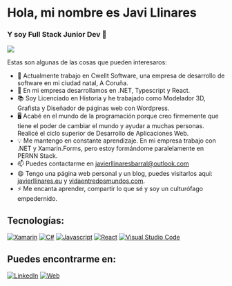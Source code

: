 # Hola, mi nombre es Javi Llinares
### Y soy Full Stack Junior Dev 👋

[![](https://i.imgur.com/EiGOgx4.jpg)](https://i.imgur.com/EiGOgx4.jpg)

Estas son algunas de las cosas que pueden interesaros:

- 🔭 Actualmente trabajo en Cwellt Software, una empresa de desarrollo de software en mi ciudad natal, A Coruña.
- 🌱 En mi empresa desarrollamos en .NET, Typescript y React.
- 📚 Soy Licenciado en Historia y he trabajado como Modelador 3D, Grafista y Diseñador de páginas web con Wordpress.
- 🖥 Acabé en el mundo de la programación porque creo firmemente que tiene el poder de cambiar el mundo y ayudar a muchas personas. Realicé el ciclo superior de Desarrollo de Aplicaciones Web.
- 💡 Me mantengo en constante aprendizaje. En mi empresa trabajo con .NET y Xamarin.Forms, pero estoy formándome paralelamente en PERNN Stack.
- 📫 Puedes contactarme en javierllinaresbarral@outlook.com 
- 😄 Tengo una página web personal y un blog, puedes visitarlos aquí: [javierllinares.eu](https://javierllinares.eu/) y [vidaentredosmundos.com](https://vidaentredosmundos.com/).
- ⚡ Me encanta aprender, compartir lo que sé y soy un culturófago empedernido.

## Tecnologías:
[![Xamarin](https://img.shields.io/badge/Xamarin-3498DB?style=for-the-badge&logo=xamarin&logoColor=white)]()
[![C#](https://img.shields.io/badge/.NET-5C2D91?style=for-the-badge&logo=.net&logoColor=white)]()
[![Javascript](https://img.shields.io/badge/JavaScript-F7DF1E?style=for-the-badge&logo=javascript&logoColor=black)]()
[![React](https://img.shields.io/badge/React-20232A?style=for-the-badge&logo=react&logoColor=61DAFB)]()
[![Visual Studio Code](https://img.shields.io/badge/Visual_Studio_Code-0078D4?style=for-the-badge&logo=visual%20studio%20code&logoColor=white)]()

## Puedes encontrarme en:

[![LinkedIn](https://img.shields.io/badge/LinkedIn-Javi_Llinares-0077B5?style=for-the-badge&logo=linkedin&logoColor=white&labelColor=101010)](https://www.linkedin.com/in/javierllinaresbarral/)
[![Web](https://img.shields.io/badge/Web-JavierLlinares.eu-14a1f0?style=for-the-badge&logo=dev.to&logoColor=white&labelColor=101010)](https://javierllinares.eu/)



